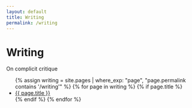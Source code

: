 ```yaml
---
layout: default
title: Writing
permalink: /writing
---
```


# Writing
On complicit critique

<ul>
  {% assign writing = site.pages | where_exp: "page", "page.permalink contains '/writing'" %}
    {% for page in writing %}
    {% if page.title %}
    <li><a href="{{ page.url | absolute_url }}">{{ page.title }}</a></li>
    {% endif %}
    {% endfor %}
</ul>

